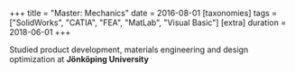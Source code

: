 +++
title = "Master: Mechanics"
date = 2016-08-01
[taxonomies]
tags = ["SolidWorks", "CATIA", "FEA", "MatLab", "Visual Basic"]
[extra]
duration = 2018-06-01
+++

Studied product development, materials engineering and design optimization at **Jönköping University**
